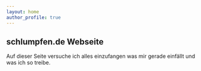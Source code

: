 ```yaml
---
layout: home
author_profile: true
---
```


## schlumpfen.de Webseite

Auf dieser Seite versuche ich alles einzufangen was mir gerade einfällt und was ich so treibe.
